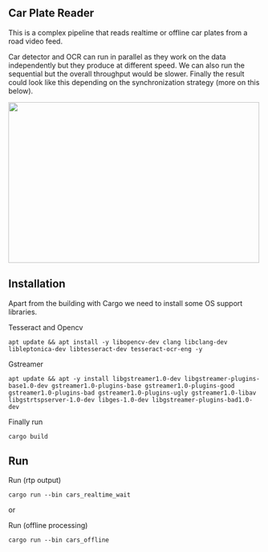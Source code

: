 
## Car Plate Reader

This is a complex pipeline that reads realtime or offline car plates from a road video feed.

Car detector and OCR can run in parallel as they work on the data independently but they produce at different speed. We can also run the sequential but the overall throughput would be slower.
Finally the result could look like this depending on the synchronization strategy (more on this below).

<img src="docs/offline.gif" width="500" height="320">


## Installation

Apart from the building with Cargo we need to install some OS support libraries.

Tesseract and Opencv

`apt update && apt install -y libopencv-dev clang libclang-dev libleptonica-dev libtesseract-dev tesseract-ocr-eng -y`

Gstreamer

`apt update && apt -y install libgstreamer1.0-dev libgstreamer-plugins-base1.0-dev gstreamer1.0-plugins-base gstreamer1.0-plugins-good gstreamer1.0-plugins-bad gstreamer1.0-plugins-ugly gstreamer1.0-libav libgstrtspserver-1.0-dev libges-1.0-dev libgstreamer-plugins-bad1.0-dev`

Finally run

`cargo build`

## Run

Run (rtp output)

`cargo run --bin cars_realtime_wait`

or

Run (offline processing)

`cargo run --bin cars_offline`